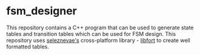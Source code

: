 # fsm_designer
This repository contains a C++ program that can be used to generate state tables and transition tables which can be used for FSM design. This repository uses [seleznevae's](https://github.com/seleznevae) cross-platform library - [libfort](https://github.com/seleznevae/libfort) to create well formatted tables. 

